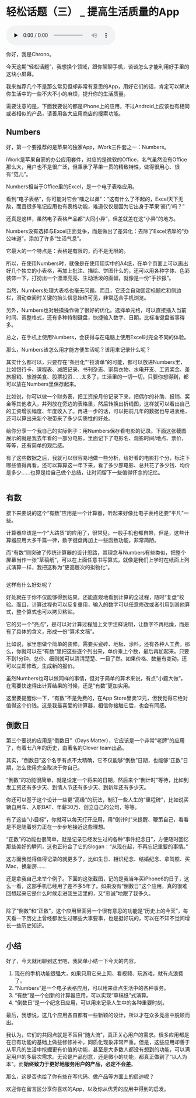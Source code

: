 # 轻松话题（三） _ 提高生活质量的App

<audio id="audio" title="轻松话题（三） | 提高生活质量的App" controls="" preload="none"><source id="mp3" src="https://static001.geekbang.org/resource/audio/57/80/57ffe50fb9114846dc12ba5f10516280.mp3"></audio>

你好，我是Chrono。

今天这期“轻松话题”，我想换个领域，跟你聊聊手机，谈谈怎么才能利用好手里的这块小屏幕。

我来推荐几个不是那么常见但却非常有意思的App，用好它们的话，肯定可以解决你生活中的一些不大不小的麻烦，提升你的生活质量。

需要注意的是，下面我要说的都是iPhone上的应用，不过Android上应该也有相同或者相似的产品，请善用各大应用商店的搜索功能。

## Numbers

好，第一个要推荐的是苹果的独家App，iWork三件套之一：Numbers。

iWork是苹果自家的办公应用套件，对应的是微软的Office，名气虽然没有Office那么大，用户也不是很广泛，但秉承了苹果一贯的精致特性，做得很用心、很有“范儿”。

Numbers相当于Office里的Excel，是一个电子表格应用。

看到“电子表格”，你可能对它会“嗤之以鼻”：“这有什么了不起的，Excel天下无敌，而且很多笔记应用也有表格功能，难道仅仅是因为它出身于苹果‘豪门’吗？”

还真是这样，虽然电子表格产品都“大同小异”，但差就差在这“小异”的地方。

Numbers没有选择与Excel正面竞争，而是做出了差异化：去除了Excel浓厚的“办公味道”，添加了许多“生活气息”。

它最大的一个特点是：表格是有限的，而不是无限的。

所以，在使用Numbers时，就像是在使用现实中的A4纸，在单个页面上可以画出好几个独立的小表格，再加上批注、描绘、饼图什么的，还可以用各种字体、色彩装饰一下，打扮出一个漂漂亮亮、生动活泼的画幅，就像是一份“手抄报”。

当然，Numbers处理大表格也毫无问题。而且，它还会自动固定标题栏和侧边栏，滑动查阅时关键的抬头信息始终可见，非常适合手机浏览。

另外，Numbers也对触摸操作做了很好的优化。选择单元格，可以直接插入当前时间、调整格式，还有多种特制键盘，快捷输入数字、日期，比标准键盘省事得多。

总之，在手机上使用Numbers，会获得与在电脑上使用Excel时完全不同的体验。

那么，Numbers该怎么用才能方便生活呢？该用来记录什么呢？

其实什么都可以，只要存在“条目化”“拉清单”的可能，都可以放进Numbers里，比如银行卡、课程表、减肥记录、书刊杂志、家具衣物、水电开支、工资奖金、差旅报销、旅游美食、股票投资……太多了，生活里的一切一切，只要你想得到，都可以放在Numbers里保存起来。

比如说，你可以做一个财务表，把工资按月份记录下来，把偶尔的补助、报销、奖金等其他收入，并列放在旁边的表格里，然后转换出折线图，这样就可以看出自己的工资增长幅度、年度收入了。再进一步的话，可以把前几年的数据也导进表格，还可以算出来新个税带来了多少实质性的好处。

给你分享一个我自己的实际例子：用Numbers保存看电影的记录。下面这张截图展示的就是我去年看的一部分电影，里面记下了电影名、观影时间/地点、票价，等等，还有简单的观后感。

有了这些数据之后，我就可以很容易地做一些分析，给好看的电影打个分，标注下哪些值得再看，还可以算算这一年下来，看了多少部电影、总共花了多少钱、均价是多少……也算是给自己做个总结，让时间留下一些值得怀念的记忆。

<img src="https://static001.geekbang.org/resource/image/d6/8b/d6b31457ca3e45a51b2a01d7ca9af48b.png" alt="">

## 有数

接下来要说的这个“有数”应用是一个计算器，听起来好像比电子表格还要“平凡”一些。

计算器应该是一个“大路货”的应用了，很常见，一般手机也都自带，但是，这些计算器应用大多千篇一律，数字键盘再加上一些函数功能，非常简陋。

而“有数”则突破了传统计算器的设计思路，其理念与Numbers有些类似，把整个屏幕当作一张“草稿纸”，可以在上面任意书写算式，就像是我们上学时在纸面上列式演算一样，我把这称为“更高层次的拟物化”。

<img src="https://static001.geekbang.org/resource/image/d2/56/d238ff118ff87467a52846e2412d0756.png" alt="">

这样有什么好处呢？

好处就在于你不仅能够得到结果，还能直观地看到计算的全过程，随时“复盘”校验。而且，计算过程也可以反复重用，输入的数字可以任意修改或者引用到其他算式，整个算式也可以拷贝粘贴。

它的另一个“亮点”，是可以对计算过程加上文字注释说明，让数字不再枯燥，而是有了具体的含义，形成一份“算术文稿”。

比如说，家里想做个简单的装修，需要买瓷砖、地板、涂料，还有各种人工费。那么，你就可以在“有数”里把这些逐个列出来，单价乘上个数，最后再加起来。只要不到1分钟，总价、细则就可以清清楚楚、一目了然。如果价格、数量有变动，还可以立即修改，生成新的报价。

虽然Numbers也可以做同样的事情，但对于简单的算术来说，有点“小题大做”，在需要快速得出计算结果的时候，还是“有数”更加实用。

这里要提醒你一下，“有数”不是免费的，在App Store里卖12元，但我觉得它绝对值得这个价钱。这是我最喜爱的计算器，相信你接触它后，也会有同感。

## 倒数日

第三个要说的应用是“倒数日”（Days Matter），它应该是一个非常“老牌”的应用了，有着七八年的历史，由著名的Clover team出品。

其实，“倒数日”这个名字有点不太精确，它不仅能够“倒数”日期，也能够“正数”日期，怎么使用完全取决于你自己。

“倒数”的功能很简单，就是设定一个将来的日期，然后来个“倒计时”等待，比如到发工资还有多少天、到情人节还有多少天、到新年还有多少天。

你还可以基于这个设计一些更“高级”的玩法，制订一些人生的“里程碑”，比如说买辆自用车、入职BAT、年薪30万、创立自己的公司，等等。

有了这些“小目标”，你就可以每天打开应用，用“倒计时”来提醒、鞭策自己，看看是不是随着努力正在一步步地接近这些理想。

“正数”的功能也很简单，就是记录已经发生过的各种“事件纪念日”，方便随时回忆那些美好的瞬间，这也正符合了它的Slogan：“从现在起，不再忘记重要的事情。”

这方面我觉得值得记录的就更多了，比如生日、相识纪念、结婚纪念、拿驾照、买Mac、换新房……

还是拿我自己来举个例子。下面的这张截图，记的是我当年买iPhone6的日子，这么一看，这部手机已经用了差不多5年了。如果没有“倒数日”这个应用，真的很难回想起来它是什么时候走进我生活里的，又“忠诚”地跟了我多久。

<img src="https://static001.geekbang.org/resource/image/b6/8e/b6a6464aa1b5d10fc125cad8b291638e.png" alt="">

除了“倒数”和“正数”，这个应用里面另一个很有意思的功能是“历史上的今天”，每天看一下历史上曾经都发生过哪些大事要事，也是挺好玩的，可以在不知不觉间增长一些历史知识。

## 小结

好了，今天就闲聊到这里吧，我简单小结一下今天的内容。

1. 现在的手机功能很强大，如果只用它来上网、看视频、玩游戏，就有点浪费了。
1. “Numbers”是一个电子表格应用，可以用来盘点生活中的各种事务。
1. “有数”是一个创新的计算器应用，可以实现“草稿纸”式演算。
1. “倒数日”是一个纪念日应用，可以用来记录人生中的各种重要时刻。

最后，我想说，这几个应用各自都有一些新颖的设计，所以才在众多竞品中脱颖而出。

我认为，它们的共同点就是不盲目“随大流”，真正关心用户的需求。很多应用都是在已有功能的基础上做些修修补补，同质化现象非常严重。但是，这些应用却善于从平凡的生活中挖掘更有价值的功能，甚至是大多数人都没有想到的功能，可以满足用户的多层次需求。无论是产品创意，还是微小的功能，都真正做到了“以人为本”。而**始终致力于更好地服务用户的产品，必定不会差**。

那么，这是否也给了你有些在写代码、做产品等方面上的启迪呢？

欢迎你在留言区分享你喜欢的App，以及你从优秀的应用中得到的启发。

<img src="https://static001.geekbang.org/resource/image/ca/46/cae0c70e4a1e5c91c46a69f6e4d38e46.jpg" alt="">
